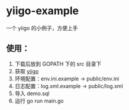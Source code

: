 # yiigo-example
一个 yiigo 的小例子，方便上手

## 使用：
1. 下载后放到 GOPATH 下的 src 目录下
2. 获取 [yiigo](https://github.com/IIInsomnia/yiigo)
3. 环境配置：env.ini.example -> public/env.ini
4. 日志配置：log.xml.example -> public/log.xml
5. 导入 demo.sql
6. 运行 go run main.go